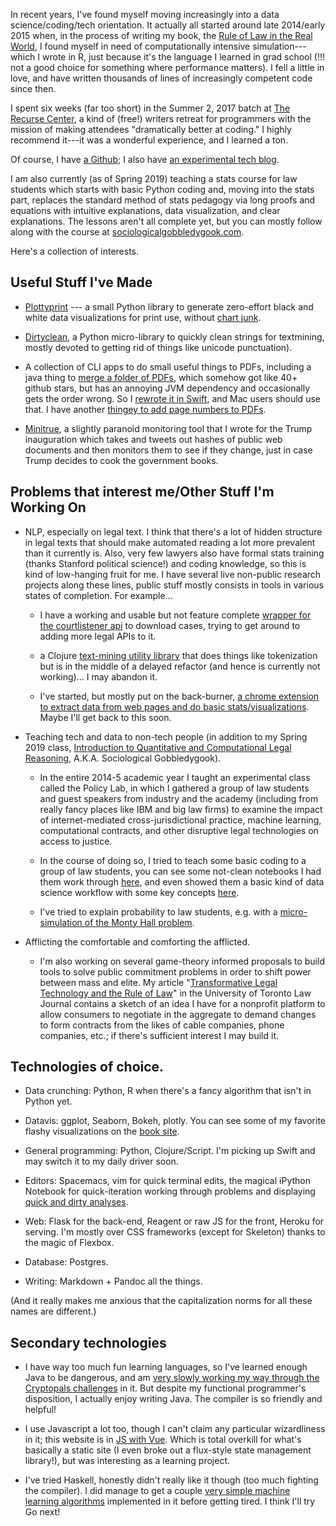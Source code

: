 In recent years, I've found myself moving increasingly into a data science/coding/tech orientation. It actually all started around late 2014/early 2015 when, in the process of writing my book, the [Rule of Law in the Real World](http://rulelaw.net/), I found myself in need of computationally intensive simulation---which I wrote in R, just because it's the language I learned in grad school (!!! not a good choice for something where performance matters). I fell a little in love, and have written thousands of lines of increasingly competent code since then.  

I spent six weeks (far too short) in the Summer 2, 2017 batch at [The Recurse Center](https://www.recurse.com/), a kind of (free!) writers retreat for programmers with the mission of making attendees "dramatically better at coding."  I highly recommend it---it was a wonderful experience, and I learned a ton.

Of course, I have [a Github](https://github.com/paultopia/); I also have [an experimental tech blog](http://paultopia.github.io).

I am also currently (as of Spring 2019) teaching a stats course for law students which starts with basic Python coding and, moving into the stats part, replaces the standard method of stats pedagogy via long proofs and equations with intuitive explanations, data visualization, and clear explanations. The lessons aren't all complete yet, but you can mostly follow along with the course at [sociologicalgobbledygook.com](https://sociologicalgobbledygook.com/).

Here's a collection of interests.

## Useful Stuff I've Made 

- [Plottyprint](https://github.com/paultopia/plottyprint) --- a small Python library to generate zero-effort black and white data visualizations for print use, without [chart junk](https://infovis-wiki.net/wiki/Chart_Junk). 

- [Dirtyclean](https://github.com/paultopia/dirtyclean), a Python micro-library to quickly clean strings for textmining, mostly devoted to getting rid of things like unicode punctuation).

- A collection of CLI apps to do small useful things to PDFs, including a java thing to [merge a folder of PDFs](https://github.com/paultopia/mergepdfs), which somehow got like 40+ github stars, but has an annoying JVM dependency and occasionally gets the order wrong.  So I [rewrote it in Swift](https://github.com/paultopia/pdfmerge), and Mac users should use that. I have another [thingey to add page numbers to PDFs](https://github.com/paultopia/batesstamp). 

- [Minitrue](https://github.com/paultopia/minitrue), a slightly paranoid monitoring tool that I wrote for the Trump inauguration which takes and tweets out hashes of public web documents and then monitors them to see if they change, just in case Trump decides to cook the government books. 

## Problems that interest me/Other Stuff I'm Working On

- NLP, especially on legal text. I think that there's a lot of hidden structure in legal texts that should make automated reading a lot more prevalent than it currently is. Also, very few lawyers also have formal stats training (thanks Stanford political science!) and coding knowledge, so this is kind of low-hanging fruit for me. I have several live non-public research projects along these lines, public stuff mostly consists in tools in various states of completion. For example... 

    - I have a working and usable but not feature complete [wrapper for the courtlistener api](https://github.com/paultopia/lawpy) to download cases, trying to get around to adding more legal APIs to it.
    
    - a Clojure [text-mining utility library](https://github.com/paultopia/tzara) that does things like tokenization but is in the middle of a delayed refactor (and hence is currently not working)... I may abandon it. 
    
    - I've started, but mostly put on the back-burner, [a chrome extension to extract data from web pages and do basic stats/visualizations](https://github.com/paultopia/browser-stats). Maybe I'll get back to this soon.

- Teaching tech and data to non-tech people (in addition to my Spring 2019 class, [Introduction to Quantitative and Computational Legal Reasoning](http://sociologicalgobbledygook.com/), A.K.A. Sociological Gobbledygook).

    - In the entire 2014-5 academic year I taught an experimental class called the Policy Lab, in which I gathered a group of law students and guest speakers from industry and the academy (including from really fancy places like IBM and big law firms) to examine the impact of internet-mediated cross-jurisdictional practice, machine learning, computational contracts, and other disruptive legal technologies on access to justice. 
    
    - In the course of doing so, I tried to teach some basic coding to a group of law students, you can see some not-clean notebooks I had them work through [here](https://github.com/paultopia/code-data-lawstudents/blob/master/hack-law.ipynb), and even showed them a basic kind of data science workflow with some key concepts [here](https://github.com/paultopia/code-data-lawstudents/blob/master/crunch-law.ipynb). 
        
    - I've tried to explain probability to law students, e.g. with a [micro-simulation of the Monty Hall problem](http://paul-gowder.com/montyhall/). 
    
- Afflicting the comfortable and comforting the afflicted. 
    
    - I'm also working on several game-theory informed proposals to build tools to solve public commitment problems in order to shift power between mass and elite. My article "[Transformative Legal Technology and the Rule of Law](https://utpjournals.press/doi/abs/10.3138/utlj.2017-0047)" in the University of Toronto Law Journal contains a sketch of an idea I have for a nonprofit platform to allow consumers to negotiate in the aggregate to demand changes to form contracts from the likes of cable companies, phone companies, etc.; if there's sufficient interest I may build it.


## Technologies of choice.

- Data crunching: Python, R when there's a fancy algorithm that isn't in Python yet.

- Datavis: ggplot, Seaborn, Bokeh, plotly.  You can see some of my favorite flashy visualizations on the [book site](http://rulelaw.net/).

- General programming: Python, Clojure/Script. I'm picking up Swift and may switch it to my daily driver soon.

- Editors: Spacemacs, vim for quick terminal edits, the magical iPython Notebook for quick-iteration working through problems and displaying [quick and dirty analyses](http://rulelaw.net/aba/).

- Web: Flask for the back-end, Reagent or raw JS for the front, Heroku for serving.  I'm mostly over CSS frameworks (except for Skeleton) thanks to the magic of Flexbox.

- Database: Postgres.

- Writing: Markdown + Pandoc all the things.

(And it really makes me anxious that the capitalization norms for all these names are different.)

## Secondary technologies

- I have way too much fun learning languages, so I've learned enough Java to be dangerous, and am [very slowly working my way through the Cryptopals challenges](https://github.com/paultopia/nounnounnoun) in it. But despite my functional programmer's disposition, I actually enjoy writing Java. The compiler is so friendly and helpful!

- I use Javascript a lot too, though I can't claim any particular wizardliness in it; this website is in [JS with Vue](https://github.com/paultopia/websiterevision2017). Which is total overkill for what's basically a static site (I even broke out a flux-style state management library!), but was interesting as a learning project.

- I've tried Haskell, honestly didn't really like it though (too much fighting the compiler).  I did manage to get a couple [very simple machine learning algorithms](https://github.com/paultopia/haskeml) implemented in it before getting tired.  I think I'll try Go next!
